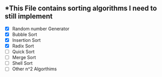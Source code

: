 *This File contains sorting algorithms I need to still implement
-
- [x] Random number Generator
- [x] Bubble Sort
- [x] Insertion Sort
- [x] Radix Sort
- [ ] Quick Sort
- [ ] Merge Sort
- [ ] Shell Sort
- [ ] Other n^2 Algorthims
